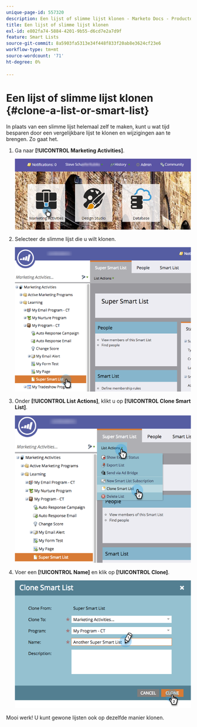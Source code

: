 ```yaml
---
unique-page-id: 557320
description: Een lijst of slimme lijst klonen - Marketo Docs - Productdocumentatie
title: Een lijst of slimme lijst klonen
exl-id: e802fa74-5884-4201-9b55-d6cd7e2a7d9f
feature: Smart Lists
source-git-commit: 8a5903fa5313e34f448f833f20ab8e3624cf23e6
workflow-type: tm+mt
source-wordcount: '71'
ht-degree: 0%

---
```


# Een lijst of slimme lijst klonen {#clone-a-list-or-smart-list}

In plaats van een slimme lijst helemaal zelf te maken, kunt u wat tijd besparen door een vergelijkbare lijst te klonen en wijzigingen aan te brengen. Zo gaat het.

1. Ga naar **[!UICONTROL Marketing Activities]**.

   ![](assets/login-marketing-activities.png)

1. Selecteer de slimme lijst die u wilt klonen.

   ![](assets/smartlist-find.png)

1. Onder **[!UICONTROL List Actions]**, klikt u op **[!UICONTROL Clone Smart List]**.

   ![](assets/clonesmartlist-hands.png)

1. Voer een **[!UICONTROL Name]** en klik op **[!UICONTROL Clone]**.

   ![](assets/supersmartlist-clonewindow.png)

Mooi werk! U kunt gewone lijsten ook op dezelfde manier klonen.
